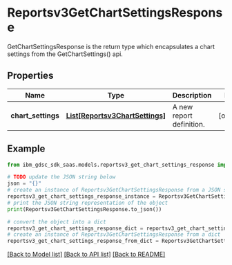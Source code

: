 # Reportsv3GetChartSettingsResponse

GetChartSettingsResponse is the return type which encapsulates a chart settings from the GetChartSettings() api.

## Properties

Name | Type | Description | Notes
------------ | ------------- | ------------- | -------------
**chart_settings** | [**List[Reportsv3ChartSettings]**](Reportsv3ChartSettings.md) | A new report definition. | [optional] 

## Example

```python
from ibm_gdsc_sdk_saas.models.reportsv3_get_chart_settings_response import Reportsv3GetChartSettingsResponse

# TODO update the JSON string below
json = "{}"
# create an instance of Reportsv3GetChartSettingsResponse from a JSON string
reportsv3_get_chart_settings_response_instance = Reportsv3GetChartSettingsResponse.from_json(json)
# print the JSON string representation of the object
print(Reportsv3GetChartSettingsResponse.to_json())

# convert the object into a dict
reportsv3_get_chart_settings_response_dict = reportsv3_get_chart_settings_response_instance.to_dict()
# create an instance of Reportsv3GetChartSettingsResponse from a dict
reportsv3_get_chart_settings_response_from_dict = Reportsv3GetChartSettingsResponse.from_dict(reportsv3_get_chart_settings_response_dict)
```
[[Back to Model list]](../README.md#documentation-for-models) [[Back to API list]](../README.md#documentation-for-api-endpoints) [[Back to README]](../README.md)


